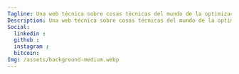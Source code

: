```yaml
---
Tagline: Una web técnica sobre cosas técnicas del mundo de la optimización de motores de búsqueda
Description: Una web técnica sobre cosas técnicas del mundo de la optimización de motores de búsqueda
Social:
  linkedin : 
  github : 
  instagram : 
  bitcoin: 
Img: /assets/background-medium.webp
---
```

